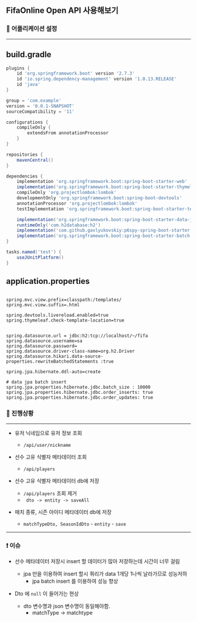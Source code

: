 ## FifaOnline Open API 사용해보기


### 🔨 어플리케이션 설정

---
## build.gradle

```groovy
plugins {
    id 'org.springframework.boot' version '2.7.3'
    id 'io.spring.dependency-management' version '1.0.13.RELEASE'
    id 'java'
}

group = 'com.example'
version = '0.0.1-SNAPSHOT'
sourceCompatibility = '11'

configurations {
    compileOnly {
        extendsFrom annotationProcessor
    }
}

repositories {
    mavenCentral()
}

dependencies {
    implementation 'org.springframework.boot:spring-boot-starter-web'
    implementation('org.springframework.boot:spring-boot-starter-thymeleaf')
    compileOnly 'org.projectlombok:lombok'
    developmentOnly 'org.springframework.boot:spring-boot-devtools'
    annotationProcessor 'org.projectlombok:lombok'
    testImplementation 'org.springframework.boot:spring-boot-starter-test'

    implementation('org.springframework.boot:spring-boot-starter-data-jpa')
    runtimeOnly('com.h2database:h2')
    implementation('com.github.gavlyukovskiy:p6spy-spring-boot-starter:1.5.6')
    implementation('org.springframework.boot:spring-boot-starter-batch')
}

tasks.named('test') {
    useJUnitPlatform()
}
```

## application.properties

```properties

spring.mvc.view.prefix=classpath:/templates/
spring.mvc.view.suffix=.html

spring.devtools.livereload.enabled=true
spring.thymeleaf.check-template-location=true


spring.datasource.url = jdbc:h2:tcp://localhost/~/fifa
spring.datasource.username=sa
spring.datasource.password=
spring.datasource.driver-class-name=org.h2.Driver
spring.datasource.hikari.data-source-properties.rewriteBatchedStatements :true

spring.jpa.hibernate.ddl-auto=create

# data jpa batch insert 
spring.jpa.properties.hibernate.jdbc.batch_size : 10000
spring.jpa.properties.hibernate.jdbc.order_inserts: true
spring.jpa.properties.hibernate.jdbc.order_updates: true

```


### 📑 진행상황

----

- 유저 닉네임으로 유저 정보 조회
  - `/api/user/nickname`
  
- 선수 고유 식별자 메타데이터 조회
  - `/api/players`

- 선수 고유 식별자 메타데이터 db에 저장
  - `/api/players`  조회 제거
  - ``` dto -> entity -> saveAll```
  
- 매치 종류, 시즌 아이디 메타데이터 db에 저장
  - `matchTypeDto, SeasonIdDto` - `entity` - `save`

---


### ❗ 이슈 


- 선수 메타데이터 저장시 insert 할 데이터가 많아 저장하는데 시간이 너무 걸림
  - jpa 만을 이용하여 insert 할시 쿼리가 data 1개당 1나씩 날라가므로 성능저하
    - jpa batch insert 를 이용하여 성능 향상


- Dto 에 `null` 이 들어가는 현상
  - dto 변수명과 json 변수명이 동일해야함.
    - matchType -> matchtype
